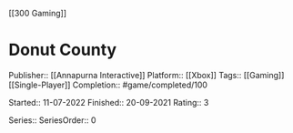 [[300 Gaming]]

# Donut County

Publisher:: [[Annapurna Interactive]]
Platform:: [[Xbox]]
Tags:: [[Gaming]] [[Single-Player]]
Completion:: #game/completed/100 

Started:: 11-07-2022
Finished:: 20-09-2021
Rating:: 3

Series:: 
SeriesOrder:: 0
